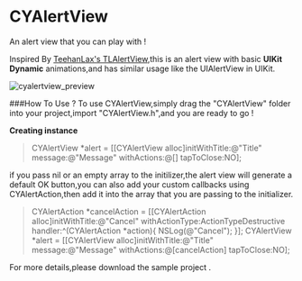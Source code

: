 # CYAlertView

An alert view that you can play with !

Inspired By [TeehanLax's TLAlertView](https://github.com/TeehanLax/TLAlertView),this is an alert view with basic **UIKit Dynamic** animations,and has similar usage like the UIAlertView in UIKit. 

![cyalertview_preview](https://cloud.githubusercontent.com/assets/14084540/9724893/a857cdc6-5610-11e5-8a59-9b9bb195b258.gif)


###How To Use ?
To use CYAlertView,simply drag the "CYAlertView" folder into your project,import "CYAlertView.h",and you are ready to go ! 

**Creating instance**
> CYAlertView *alert = [[CYAlertView alloc]initWithTitle:@"Title" message:@"Message" withActions:@[] tapToClose:NO];

if you pass nil or an empty array to the initilizer,the alert view will generate a default OK button,you can also add your custom callbacks using CYAlertAction,then add it into the array that you are passing to the initializer.

>CYAlertAction *cancelAction = [[CYAlertAction alloc]initWithTitle:@"Cancel" withActionType:ActionTypeDestructive handler:^(CYAlertAction *action){
        NSLog(@"Cancel");
}];
> CYAlertView *alert = [[CYAlertView alloc]initWithTitle:@"Title" message:@"Message" withActions:@[cancelAction] tapToClose:NO];

For more details,please download the sample project .
